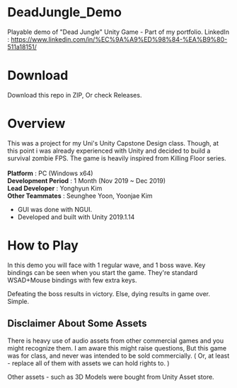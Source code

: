 # DeadJungle_Demo
Playable demo of "Dead Jungle" Unity Game - Part of my portfolio.
LinkedIn : https://www.linkedin.com/in/%EC%9A%A9%ED%98%84-%EA%B9%80-511a18151/

# Download
Download this repo in ZIP, Or check Releases.

# Overview
This was a project for my Uni's Unity Capstone Design class.
Though, at this point i was already experienced with Unity and decided to build a survival zombie FPS. The game is heavily inspired from Killing Floor series.
<br>
<br>
**Platform** : PC (Windows x64)<br>
**Development Period** : 1 Month (Nov 2019 ~ Dec 2019)<br>
**Lead Developer** : Yonghyun Kim<br>
**Other Teammates** : Seunghee Yoon, Yoonjae Kim<br>
- GUI was done with NGUI.
- Developed and built with Unity 2019.1.14

# How to Play
In this demo you will face with 1 regular wave, and 1 boss wave.
Key bindings can be seen when you start the game. They're standard WSAD+Mouse bindings with few extra keys.

Defeating the boss results in victory. Else, dying results in game over. Simple.

## Disclaimer About Some Assets
There is heavy use of audio assets from other commercial games and you might recognize them.
I am aware this might raise questions, But this game was for class, and never was intended to be sold commercially.
( Or, at least - replace all of them with assets we can hold rights to. )

Other assets - such as 3D Models were bought from Unity Asset store.
